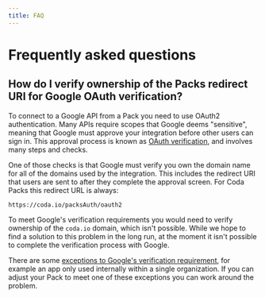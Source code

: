 ```yaml
---
title: FAQ
---
```


# Frequently asked questions

## How do I verify ownership of the Packs redirect URI for Google OAuth verification?

To connect to a Google API from a Pack you need to use OAuth2 authentication. Many APIs require scopes that Google deems "sensitive", meaning that Google must approve your integration before other users can sign in. This approval process is known as [OAuth verification][google_verification], and involves many steps and checks.

One of those checks is that Google must verify you own the domain name for all of the domains used by the integration. This includes the redirect URI that users are sent to after they complete the approval screen. For Coda Packs this redirect URL is always:

```
https://coda.io/packsAuth/oauth2
```

To meet Google's verification requirements you would need to verify ownership of the `coda.io` domain, which isn't possible. While we hope to find a solution to this problem in the long run, at the moment it isn't possible to complete the verification process with Google.

There are some [exceptions to Google's verification requirement][google_verification_exceptions], for example an app only used internally within a single organization. If you can adjust your Pack to meet one of these exceptions you can work around the problem.


[google_verification]: https://support.google.com/cloud/answer/9110914
[google_verification_exceptions]: https://support.google.com/cloud/answer/9110914#exceptions-ver-reqts&zippy=%2Cexceptions-to-verification-requirements
